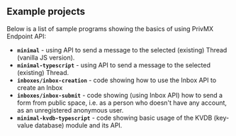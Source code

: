 ## Example projects
Below is a list of sample programs showing the basics of using PrivMX Endpoint API:

- **`minimal`** - using API to send a message to the selected (existing) Thread (vanilla JS version).
- **`minimal-typescript`** - using API to send a message to the selected (existing) Thread.
- **`inboxes/inbox-creation`** - code showing how to use the Inbox API to create an Inbox
- **`inboxes/inbox-submit`** - code showing (using Inbox API) how to send a form from public space, i.e. as a person who doesn't have any account, as an unregistered anonymous user.
- **`minimal-kvdb-typescript`** - code showing basic usage of the KVDB (key-value database) module and its API.
